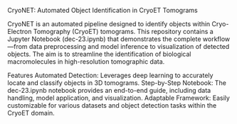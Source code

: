 CryoNET: Automated Object Identification in CryoET Tomograms


CryoNET is an automated pipeline designed to identify objects within Cryo-Electron Tomography (CryoET) tomograms. This repository contains a Jupyter Notebook (dec-23.ipynb) that demonstrates the complete workflow—from data preprocessing and model inference to visualization of detected objects. The aim is to streamline the identification of biological macromolecules in high-resolution tomographic data.

Features
Automated Detection: Leverages deep learning to accurately locate and classify objects in 3D tomograms.
Step-by-Step Notebook: The dec-23.ipynb notebook provides an end-to-end guide, including data handling, model application, and visualization.
Adaptable Framework: Easily customizable for various datasets and object detection tasks within the CryoET domain.
